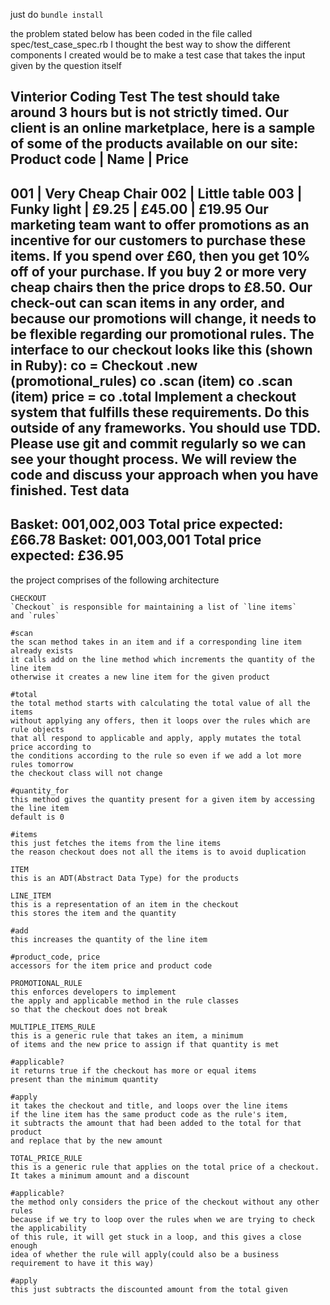 just do `bundle install`

the problem stated below has been coded in the file called spec/test_case_spec.rb
I thought the best way to show the different components I created would be to make 
a test case that takes the input given by the question itself

Vinterior Coding Test
The test should take around 3 hours but is not strictly timed.
Our client is an online marketplace, here is a sample of some of the products available on our site:
Product code  | Name                   | Price
----------------------------------------------------------
001           | Very Cheap Chair
002           | Little table
003           | Funky light
| £9.25
| £45.00
| £19.95
Our marketing team want to offer promotions as an incentive for our customers to purchase these items.
If you spend over £60, then you get 10% off of your purchase. If you buy 2 or more very cheap chairs then the price drops to £8.50.
Our check-out can scan items in any order, and because our promotions will change, it needs to be flexible regarding our promotional rules.
The interface to our checkout looks like this (shown in Ruby):
co = Checkout .new (promotional_rules) co .scan (item)
co .scan (item)
price = co .total
Implement a checkout system that fulfills these requirements. Do this outside of any frameworks. You should use TDD.
Please use git and commit regularly so we can see your thought process. We will review the code and discuss your approach when you have finished.
Test data
---------
Basket: 001,002,003
Total price expected: £66.78
Basket: 001,003,001
Total price expected: £36.95
-----------------------------------------------
the project comprises of the following architecture


```
CHECKOUT
`Checkout` is responsible for maintaining a list of `line items`
and `rules`

#scan
the scan method takes in an item and if a corresponding line item already exists
it calls add on the line method which increments the quantity of the line item
otherwise it creates a new line item for the given product

#total
the total method starts with calculating the total value of all the items
without applying any offers, then it loops over the rules which are rule objects
that all respond to applicable and apply, apply mutates the total price according to 
the conditions according to the rule so even if we add a lot more rules tomorrow
the checkout class will not change

#quantity_for
this method gives the quantity present for a given item by accessing the line item
default is 0

#items
this just fetches the items from the line items
the reason checkout does not all the items is to avoid duplication
```

```
ITEM
this is an ADT(Abstract Data Type) for the products
```
```
LINE_ITEM
this is a representation of an item in the checkout
this stores the item and the quantity

#add
this increases the quantity of the line item

#product_code, price
accessors for the item price and product code
```

```
PROMOTIONAL_RULE
this enforces developers to implement 
the apply and applicable method in the rule classes
so that the checkout does not break
```
```
MULTIPLE_ITEMS_RULE
this is a generic rule that takes an item, a minimum
of items and the new price to assign if that quantity is met

#applicable?
it returns true if the checkout has more or equal items
present than the minimum quantity

#apply
it takes the checkout and title, and loops over the line items
if the line item has the same product code as the rule's item,
it subtracts the amount that had been added to the total for that product
and replace that by the new amount
````
```
TOTAL_PRICE_RULE
this is a generic rule that applies on the total price of a checkout.
It takes a minimum amount and a discount

#applicable?
the method only considers the price of the checkout without any other rules
because if we try to loop over the rules when we are trying to check the applicability
of this rule, it will get stuck in a loop, and this gives a close enough 
idea of whether the rule will apply(could also be a business requirement to have it this way)

#apply
this just subtracts the discounted amount from the total given
```


